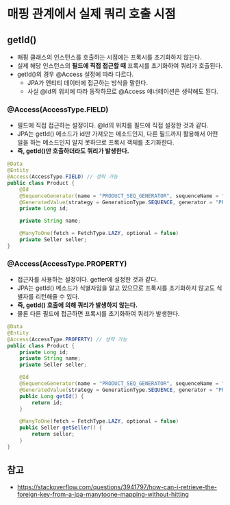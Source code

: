 # 매핑 관계에서 실제 쿼리 호출 시점

## getId()

* 매핑 클래스의 인스턴스를 호출하는 시점에는 프록시를 초기화하지 않는다.
* 실제 해당 인스턴스의 **필드에 직접 접근할 때** 프록시를 초기화하여 쿼리가 호출된다.
* getId()의 경우 @Access 설정에 따라 다르다.
	* JPA가 엔티티 데이터에 접근하는 방식을 말한다.
	* 사실 @Id의 위치에 따라 동작하므로 @Access 애너테이션은 생략해도 된다.

### @Access(AccessType.FIELD)

* 필드에 직접 접근하는 설정이다. @Id의 위치를 필드에 직접 설정한 것과 같다.
* JPA는 getId() 메소드가 id만 가져오는 메소드인지, 다른 필드까지 활용해서 어떤 일을 하는 메소드인지 알지 못하므로 프록시 객체를 초기화한다.
* **즉, getId()만 호출하더라도 쿼리가 발생한다.**

```java
@Data
@Entity
@Access(AccessType.FIELD) // 생략 가능
public class Product {
	@Id
	@SequenceGenerator(name = "PRODUCT_SEQ_GENERATOR", sequenceName = "PRODUCT_SEQ", allocationSize = 2)
	@GeneratedValue(strategy = GenerationType.SEQUENCE, generator = "PRODUCT_SEQ_GENERATOR")
	private Long id;

	private String name;

	@ManyToOne(fetch = FetchType.LAZY, optional = false)
	private Seller seller;
}
```

### @Access(AccessType.PROPERTY)

* 접근자를 사용하는 설정이다. getter에 설정한 것과 같다.
* JPA는 getId() 메소드가 식별자임을 알고 있으므로 프록시를 초기화하지 않고도 식별자를 리턴해줄 수 있다.
* **즉, getId() 호출에 의해 쿼리가 발생하지 않는다.**
* 물론 다른 필드에 접근하면 프록시를 초기화하여 쿼리가 발생한다.

```java
@Data
@Entity
@Access(AccessType.PROPERTY) // 생략 가능
public class Product {
	private Long id;
	private String name;
	private Seller seller;

	@Id
	@SequenceGenerator(name = "PRODUCT_SEQ_GENERATOR", sequenceName = "PRODUCT_SEQ", allocationSize = 2)
	@GeneratedValue(strategy = GenerationType.SEQUENCE, generator = "PRODUCT_SEQ_GENERATOR")
	public Long getId() {
		return id;
	}

	@ManyToOne(fetch = FetchType.LAZY, optional = false)
	public Seller getSeller() {
		return seller;
	}
}
```

## 참고

* <https://stackoverflow.com/questions/3941797/how-can-i-retrieve-the-foreign-key-from-a-jpa-manytoone-mapping-without-hitting>
